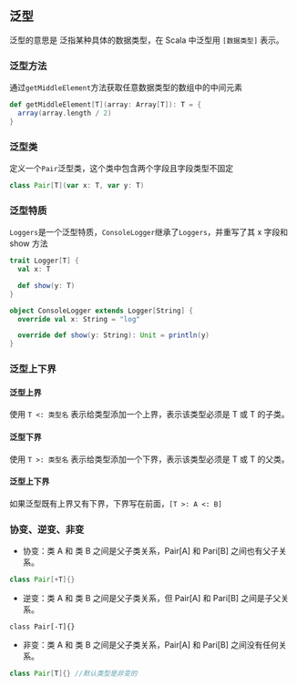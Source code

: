 ## 泛型

泛型的意思是 泛指某种具体的数据类型，在 Scala 中泛型用 `[数据类型]` 表示。

### 泛型方法

通过`getMiddleElement`方法获取任意数据类型的数组中的中间元素

```scala
def getMiddleElement[T](array: Array[T]): T = {
  array(array.length / 2)
}
```

### 泛型类

定义一个` Pair `泛型类，这个类中包含两个字段且字段类型不固定

```scala
class Pair[T](var x: T, var y: T)
```

### 泛型特质

`Loggers`是一个泛型特质，`ConsoleLogger`继承了`Loggers`，并重写了其 x 字段和 show 方法

```scala
trait Logger[T] {
  val x: T

  def show(y: T)
}

object ConsoleLogger extends Logger[String] {
  override val x: String = "log"

  override def show(y: String): Unit = println(y)
}
```

### 泛型上下界

#### 泛型上界

使用 `T <: 类型名` 表示给类型添加一个上界，表示该类型必须是 T 或 T 的子类。

#### 泛型下界

使用 `T >: 类型名` 表示给类型添加一个下界，表示该类型必须是 T 或 T 的父类。

#### 泛型上下界

如果泛型既有上界又有下界，下界写在前面，`[T >: A <: B]`

### 协变、逆变、非变

- 协变：类 A 和 类 B 之间是父子类关系，Pair[A] 和 Pari[B] 之间也有父子关系。

```scala
class Pair[+T]{}
```

- 逆变：类 A 和 类 B 之间是父子类关系，但 Pair[A] 和 Pari[B] 之间是子父关系。

```sca
class Pair[-T]{}
```

- 非变：类 A 和 类 B 之间是父子类关系，Pair[A] 和 Pari[B] 之间没有任何关系。

```scala
class Pair[T]{} //默认类型是非变的
```

